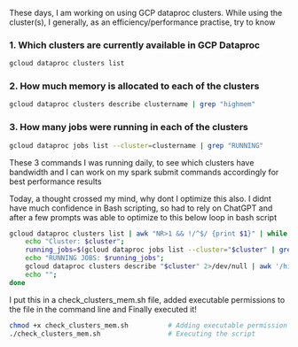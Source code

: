 These days, I am working on using GCP dataproc clusters. 
While using the cluster(s), I generally, as an efficiency/performance practise, try to know 

### 1. Which clusters are currently available in GCP Dataproc
```sh
gcloud dataproc clusters list
```

### 2. How much memory is allocated to each of the clusters
```sh
gcloud dataproc clusters describe clustername | grep "highmem"
```

### 3. How many jobs were running in each of the clusters
```sh
gcloud dataproc jobs list --cluster=clustername | grep "RUNNING"
```

These 3 commands I was running daily, to see which clusters have bandwidth and I can work on my spark submit commands accordingly for best performance results

Today, a thought crossed my mind, why dont I optimize this also. 
I didnt have much confidence in Bash scripting, so had to rely on ChatGPT and after a few prompts was able to optimize to this below loop in bash script

```sh
gcloud dataproc clusters list | awk "NR>1 && !/^$/ {print $1}" | while read -r cluster; do      # Starting a loop from the output of clusters list
    echo "Cluster: $cluster";                                                                   # Printing Cluster name
    running_jobs=$(gcloud dataproc jobs list --cluster="$cluster" | grep 'RUNNING' | wc -l);    # Storing running jobs count in a variable
    echo "RUNNING JOBS: $running_jobs";                                                         # Printing RUNNING JOBS
    gcloud dataproc clusters describe "$cluster" 2>/dev/null | awk '/highmem/ {print $2}';      # Getting RAM config of the clusters
    echo "";                                                                                    # Newline at the end of the loop
done
```

I put this in a check_clusters_mem.sh file, added executable permissions to the file in the command line and Finally executed it!

```sh
chmod +x check_clusters_mem.sh          # Adding executable permission to the shell script
./check_clusters_mem.sh                 # Executing the script
```
